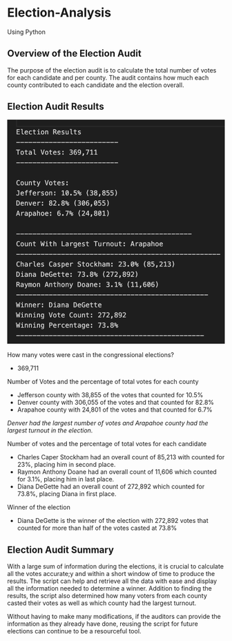 # Election-Analysis
Using Python


## Overview of the Election Audit
  The purpose of the election audit is to calculate the total number of votes for each candidate and per county. The audit contains how much each county contributed to each candidate and the election overall.

## Election Audit Results
![Results](https://github.com/oroosevelt/Election-Analysis/blob/main/Results.png)

How many votes were cast in the congressional elections?
  - 369,711

Number of Votes and the percentage of total votes for each county 
  - Jefferson county with 38,855 of the votes that counted for 10.5%
  - Denver county with 306,055 of the votes and that counted for 82.8%
  - Arapahoe county with 24,801 of the votes and that counted for 6.7%

*Denver had the largest number of votes and Arapahoe county had the largest turnout in the election.*

Number of votes and the percentage of total votes for each candidate
  - Charles Caper Stockham had an overall count of 85,213 with counted for 23%, placing him in second place.
  - Raymon Anthony Doane had an overall count of 11,606 which counted for 3.1%, placing him in last place. 
  - Diana DeGette had an overall count of 272,892 which counted for 73.8%, placing Diana in first place.

Winner of the election
  - Diana DeGette is the winner of the election with 272,892 votes that counted for more than half of the votes casted at 73.8%

## Election Audit Summary

With a large sum of information during the elections, it is crucial to calculate all the votes accurate;y and within a short window of time to produce the results. The script can help and retrieve all the data with ease and display all the information needed to determine a winner. Addition to finding the results, the script also determined how many voters from each county casted their votes as well as which county had the largest turnout. 

Without having to make many modifications, if the auditors can provide the information as they already have done, reusing the script for future elections can continue to be a resourceful tool.  
